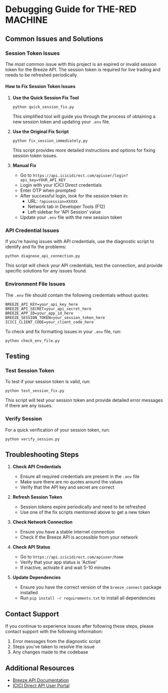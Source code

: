 # Debugging Guide for THE-RED MACHINE

## Common Issues and Solutions

### Session Token Issues

The most common issue with this project is an expired or invalid session token for the Breeze API. The session token is required for live trading and needs to be refreshed periodically.

#### How to Fix Session Token Issues

1. **Use the Quick Session Fix Tool**
   ```
   python quick_session_fix.py
   ```
   This simplified tool will guide you through the process of obtaining a new session token and updating your `.env` file.

2. **Use the Original Fix Script**
   ```
   python fix_session_immediately.py
   ```
   This script provides more detailed instructions and options for fixing session token issues.

3. **Manual Fix**
   - Go to `https://api.icicidirect.com/apiuser/login?api_key=YOUR_API_KEY`
   - Login with your ICICI Direct credentials
   - Enter OTP when prompted
   - After successful login, look for the session token in:
     - URL: `?apisession=XXXXX`
     - Network tab in Developer Tools (F12)
     - Left sidebar for 'API Session' value
   - Update your `.env` file with the new session token

### API Credential Issues

If you're having issues with API credentials, use the diagnostic script to identify and fix the problems:

```
python diagnose_api_connection.py
```

This script will check your API credentials, test the connection, and provide specific solutions for any issues found.

### Environment File Issues

The `.env` file should contain the following credentials without quotes:

```
BREEZE_API_KEY=your_api_key_here
BREEZE_API_SECRET=your_api_secret_here
BREEZE_APP_ID=your_app_id_here
BREEZE_SESSION_TOKEN=your_session_token_here
ICICI_CLIENT_CODE=your_client_code_here
```

To check and fix formatting issues in your `.env` file, run:

```
python check_env_file.py
```

## Testing

### Test Session Token

To test if your session token is valid, run:

```
python test_session_fix.py
```

This script will test your session token and provide detailed error messages if there are any issues.

### Verify Session

For a quick verification of your session token, run:

```
python verify_session.py
```

## Troubleshooting Steps

1. **Check API Credentials**
   - Ensure all required credentials are present in the `.env` file
   - Make sure there are no quotes around the values
   - Verify that the API key and secret are correct

2. **Refresh Session Token**
   - Session tokens expire periodically and need to be refreshed
   - Use one of the fix scripts mentioned above to get a new token

3. **Check Network Connection**
   - Ensure you have a stable internet connection
   - Check if the Breeze API is accessible from your network

4. **Check API Status**
   - Go to `https://api.icicidirect.com/apiuser/home`
   - Verify that your app status is 'Active'
   - If inactive, activate it and wait 5-10 minutes

5. **Update Dependencies**
   - Ensure you have the correct version of the `breeze_connect` package installed
   - Run `pip install -r requirements.txt` to install all dependencies

## Contact Support

If you continue to experience issues after following these steps, please contact support with the following information:

1. Error messages from the diagnostic script
2. Steps you've taken to resolve the issue
3. Any changes made to the codebase

## Additional Resources

- [Breeze API Documentation](https://api.icicidirect.com/apiuser/apidocs)
- [ICICI Direct API User Portal](https://api.icicidirect.com/apiuser/home)